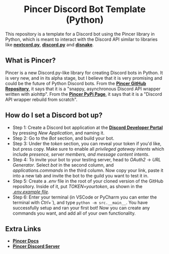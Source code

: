 <h1 align="center">Pincer Discord Bot Template (Python)</h1>

This repository is a template for a Discord bot using the Pincer library in Python, which is meant to interact with the Discord API similar to libraries like [**nextcord.py**](https://github.com/nextcord/nextcord), [**discord.py**](https://github.com/Rapptz/discord.py) and [**disnake**](https://github.com/DisnakeDev/disnake).

## What is Pincer?
Pincer is a new Discord.py-like library for creating Discord bots in Python. It is very new, and in its alpha stage, but I believe that it is very promising and could be the future of Python Discord bots. From the [**Pincer GitHub Repository**](https://github.com/Pincer-org/Pincer), it says that it is a "snappy, asynchronous Discord API wrapper written with aiohttp". From the [**Pincer PyPi Page**](https://pypi.org/project/pincer/), it says that it is a "Discord API wrapper rebuild from scratch".

## How do I set a Discord bot up?
- Step 1: Create a Discord bot application at the [**Discord Developer Portal**](https://discord.com/developers/applications) by pressing *New Application*, and naming it.
- Step 2: Go to the *Bot* section, and build your bot.
- Step 3: Under the *token* section, you can reveal your token if you'd like, but press copy. Make sure to enable all *privileged gateway intents* which include *presence, server members, and message content intents*.
- Step 4: To invite your bot to your testing server, head to *OAuth2* -> *URL Generator*. Select *bot* in the second column, and *applications.commands* in the third column. Now copy your link, paste it into a new tab and invite the bot to the guild you want to test it in.
- Step 5: Create a *.env* file in the root of your cloned version of the GitHub repository. Inside of it, put *TOKEN=yourtoken*, as shown in the [*.env.example file*](.env.example).
- Step 6: Enter your terminal (in VSCode or PyCharm you can enter the terminal with *Ctrl+`*), and type ``python -m src.__main__``. You have successfully setup and ran your first bot! Now you can create any commands you want, and add all of your own functionality.

## Extra Links
- [**Pincer Docs**](https://docs.pincer.dev/en/latest/)
- [**Pincer Discord Server**](https://discord.gg/Txy9qFz4Gg)